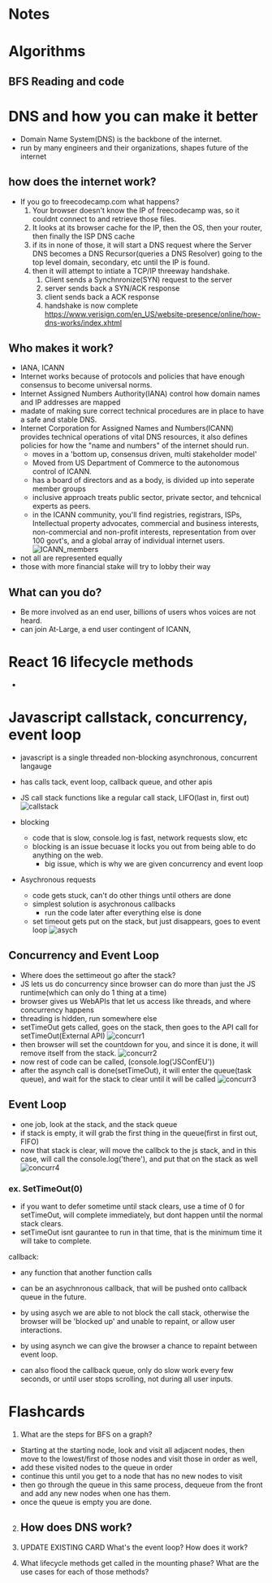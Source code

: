 # Notes

# Algorithms
## BFS Reading and code


# DNS and how you can make it better
- Domain Name System(DNS) is the backbone of the internet.
- run by many engineers and their organizations, shapes future of the internet

## how does the internet work?
- If you go to freecodecamp.com what happens?
  1. Your browser doesn't know the IP of freecodecamp was, so it couldnt connect to and retrieve those files.  
  2. It looks at its browser cache for the IP, then the OS, then your router, then finally the ISP DNS cache
  3. if its in none of those, it will start a DNS request where the Server DNS becomes a DNS Recursor(queries a DNS Resolver) going to the top level domain, secondary, etc until the IP is found.
  4. then it will attempt to intiate a TCP/IP threeway handshake.
     1. Client sends a Synchnronize(SYN) request to the server
     2. server sends back a SYN/ACK response
     3. client sends back a ACK response
     4. handshake is now complete
https://www.verisign.com/en_US/website-presence/online/how-dns-works/index.xhtml

## Who makes it work?
- IANA, ICANN
- Internet works because of protocols and policies that have enough consensus to become universal norms.
- Internet Assigned Numbers Authority(IANA) control how domain names and IP addresses are mapped
- madate of making sure correct technical procedures are in place to have a safe and stable DNS.
- Internet Corporation for Assigned Names and Numbers(ICANN) provides technical operations of vital DNS resources, it also defines policies for how the "name and numbers" of the internet should run.
  - moves in a 'bottom up, consensus driven, multi stakeholder model'
  - Moved from US Department of Commerce to the autonomous control of ICANN.
  - has a board of directors and as a body, is divided up into seperate member groups
  - inclusive approach treats public sector, private sector, and tehcnical experts as peers.
  - in the ICANN community, you'll find registries, registrars, ISPs, Intellectual property advocates, commercial and business interests, non-commercial and non-profit interests, representation from over 100 govt's, and a global array of individual internet users.
![ICANN_members](https://cdn-images-1.medium.com/max/1600/1*bmNP6V25oKJkvCuQwEsshw.png)
- not all are represented equally
- those with more financial stake will try to lobby their way

## What can you do?
- Be more involved as an end user, billions of users whos voices are not heard.
- can join At-Large, a end user contingent of ICANN, 

# React 16 lifecycle methods
- 


# Javascript callstack, concurrency, event loop
- javascript is a single threaded non-blocking asynchronous, concurrent langauge
- has calls tack, event loop, callback queue, and other apis
- JS call stack functions like a regular call stack, LIFO(last in, first out)
![callstack](callstack.jpg)

- blocking
  - code that is slow, console.log is fast, network requests slow, etc
  - blocking is an issue becuase it locks you out from being able to do anything on the web.
    - big issue, which is why we are given concurrency and event loop

- Asychronous requests
  - code gets stuck, can't do other things until others are done
  - simplest solution is asychronous callbacks
    - run the code later after everything else is done
  - set timeout gets put on the stack, but just disappears, goes to event loop
  ![asych](asych_call.jpg)

## Concurrency and Event Loop
- Where does the settimeout go after the stack?
- JS lets us do concurrency since browser can do more than just the JS runtime(which can only do 1 thing at a time)
- browser gives us WebAPIs that let us access like threads, and where concurrency happens
- threading is hidden, run somewhere else
- setTimeOut gets called, goes on the stack, then goes to the API call for setTimeOut(External API)
![concurr1](concurr1.jpg)
- then browser will set the countdown for you, and since it is done, it will remove itself from the stack.
![concurr2](concurr2.jpg)
- now rest of code can be called, (console.log('JSConfEU')) 
- after the asynch call is done(setTimeOut), it will enter the queue(task queue), and wait for the stack to clear until it will be called
![concurr3](concurr3.jpg)

## Event Loop
- one job, look at the stack, and the stack queue
- if stack is empty, it will grab the first thing in the queue(first in first out, FIFO)
- now that stack is clear, will move the callbck to the js stack, and in this case, will call the console.log('there'), and put that on the stack as well
![concurr4](concurr4.jpg)


### ex. SetTimeOut(0)
- if you want to defer sometime until stack clears, use a time of 0 for setTimeOut, will complete immediately, but dont happen until the normal stack clears.
- setTimeOut isnt gaurantee to run in that time, that is the minimum time it will take to complete.

callback:
- any function that another function calls
- can be an asychnronous callback, that will be pushed onto callback queue in the future.
- by using asych we are able to not block the call stack, otherwise the browser will be 'blocked up' and unable to repaint, or allow user interactions.
- by using asynch we can give the browser a chance to repaint between event loop.

- can also flood the callback queue, only do slow work every few seconds, or until user stops scrolling, not during all user inputs.



# Flashcards

1. What are the steps for BFS on a graph?
  - Starting at the starting node, look and visit all adjacent nodes, then move to the lowest/first of those nodes and visit those in order as well,
  -  add these visited nodes to the queue in order
  - continue this until you get to a node that has no new nodes to visit
  - then go through the queue in this same process, dequeue from the front and add any new nodes when one has them.
  - once the queue is empty you are done.

2. How does DNS work?
   - 


3. UPDATE EXISTING CARD What's the event loop? How does it work?


4. What lifecycle methods get called in the mounting phase? What are the use cases for each of those methods?
